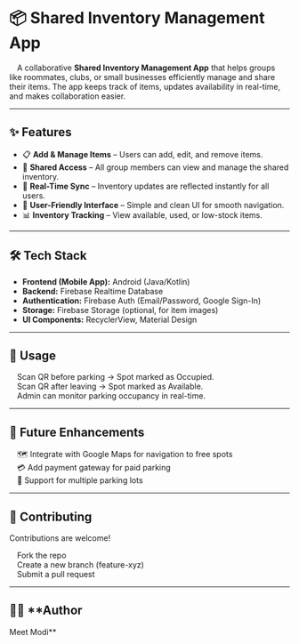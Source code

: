 # 📦 Shared Inventory Management App  

&emsp;A collaborative **Shared Inventory Management App** that helps groups like roommates, clubs, or small businesses efficiently manage and share their items. The app keeps track of items, updates availability in real-time, and makes collaboration easier.  

---

## ✨ Features  

- 📋 **Add & Manage Items** – Users can add, edit, and remove items.  
- 🤝 **Shared Access** – All group members can view and manage the shared inventory.  
- 🔄 **Real-Time Sync** – Inventory updates are reflected instantly for all users.  
- 📱 **User-Friendly Interface** – Simple and clean UI for smooth navigation.  
- 📊 **Inventory Tracking** – View available, used, or low-stock items.  

---

## 🛠️ Tech Stack  

- **Frontend (Mobile App):** Android (Java/Kotlin)  
- **Backend:** Firebase Realtime Database  
- **Authentication:** Firebase Auth (Email/Password, Google Sign-In)  
- **Storage:** Firebase Storage (optional, for item images)  
- **UI Components:** RecyclerView, Material Design  

---

## 🚀 Usage

&emsp;Scan QR before parking → Spot marked as Occupied.<br>
&emsp;Scan QR after leaving → Spot marked as Available.<br>
&emsp;Admin can monitor parking occupancy in real-time.<br>

---

## 📌 Future Enhancements

&emsp;🗺️ Integrate with Google Maps for navigation to free spots<br>
&emsp;💳 Add payment gateway for paid parking<br>
&emsp;📍 Support for multiple parking lots<br>

---

## 🤝 Contributing

Contributions are welcome!

&emsp;Fork the repo<br>
&emsp;Create a new branch (feature-xyz)<br>
&emsp;Submit a pull request<br>

---

## 👨‍💻 **Author
Meet Modi**
